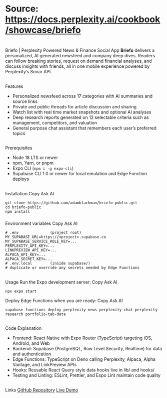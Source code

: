 # Source: https://docs.perplexity.ai/cookbook/showcase/briefo

# 
[​](https://docs.perplexity.ai/cookbook/showcase/briefo#briefo-%7C-perplexity-powered-news-%26-finance-social-app)
Briefo | Perplexity Powered News & Finance Social App
**Briefo** delivers a personalized, AI generated newsfeed and company deep dives. Readers can follow breaking stories, request on demand financial analyses, and discuss insights with friends, all in one mobile experience powered by Perplexity’s Sonar API.
## 
[​](https://docs.perplexity.ai/cookbook/showcase/briefo#features)
Features
  * Personalized newsfeed across 17 categories with AI summaries and source links
  * Private and public threads for article discussion and sharing
  * Watch list with real time market snapshots and optional AI analyses
  * Deep research reports generated on 12 selectable criteria such as management, competitors, and valuation
  * General purpose chat assistant that remembers each user’s preferred topics


## 
[​](https://docs.perplexity.ai/cookbook/showcase/briefo#prerequisites)
Prerequisites
  * Node 18 LTS or newer
  * npm, Yarn, or pnpm
  * Expo CLI (`npm i -g expo-cli`)
  * Supabase CLI 1.0 or newer for local emulation and Edge Function deploys


## 
[​](https://docs.perplexity.ai/cookbook/showcase/briefo#installation)
Installation
Copy
Ask AI
```
git clone https://github.com/adamblackman/briefo-public.git
cd briefo-public
npm install

```

### 
[​](https://docs.perplexity.ai/cookbook/showcase/briefo#environment-variables)
Environment variables
Copy
Ask AI
```
# .env              (project root)
MY_SUPABASE_URL=https://<project>.supabase.co
MY_SUPABASE_SERVICE_ROLE_KEY=...
PERPLEXITY_API_KEY=...
LINKPREVIEW_API_KEY=...
ALPACA_API_KEY=...
ALPACA_SECRET_KEY=...
# .env.local        (inside supabase/)
# duplicate or override any secrets needed by Edge Functions

```

## 
[​](https://docs.perplexity.ai/cookbook/showcase/briefo#usage)
Usage
Run the Expo development server:
Copy
Ask AI
```
npx expo start

```

Deploy Edge Functions when you are ready:
Copy
Ask AI
```
supabase functions deploy perplexity-news perplexity-chat perplexity-research portfolio-tab-data

```

## 
[​](https://docs.perplexity.ai/cookbook/showcase/briefo#code-explanation)
Code Explanation
  * Frontend: React Native with Expo Router (TypeScript) targeting iOS, Android, and Web
  * Backend: Supabase (PostgreSQL, Row Level Security, Realtime) for data and authentication
  * Edge Functions: TypeScript on Deno calling Perplexity, Alpaca, Alpha Vantage, and LinkPreview APIs
  * Hooks: Reusable React Query style data hooks live in lib/ and hooks/
  * Testing and Linting: ESLint, Prettier, and Expo Lint maintain code quality


## 
[​](https://docs.perplexity.ai/cookbook/showcase/briefo#links)
Links
[GitHub Repository](https://github.com/adamblackman/briefo-public) [Live Demo](https://www.briefo.fun/)

